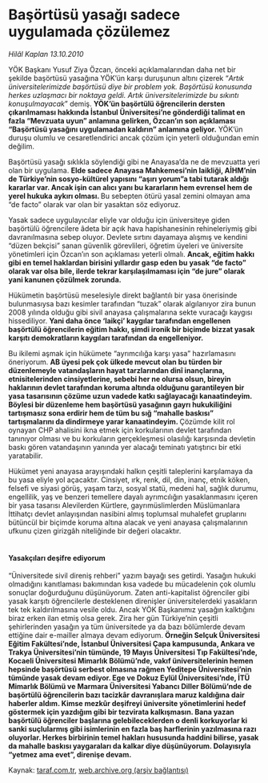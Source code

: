 # Başörtüsü yasağı sadece uygulamada çözülemez

*Hilâl Kaplan 13.10.2010*

<div class="yazi"><p>YÖK Başkanı Yusuf Ziya Özcan, önceki açıklamalarından daha net bir şekilde başörtüsü yasağına YÖK’ün karşı duruşunun altını çizerek “<i>Artık üniversitelerimizde başörtüsü diye bir problem yok. Başörtüsü konusunda herkes uzlaşmacı bir noktaya geldi. Artık üniversitelerimizde bu sıkıntı konuşulmayacak</i>” demiş. <b>YÖK’ün başörtülü öğrencilerin dersten çıkarılmaması hakkında İstanbul Üniversitesi’ne gönderdiği talimat en fazla “Mevzuata uyun” anlamına gelirken, Özcan’ın son açıklaması “Başörtüsü yasağını uygulamadan kaldırın” anlamına geliyor.</b> YÖK’ün duruşu olumlu ve cesaretlendirici ancak çözüm için yeterli olduğundan emin değilim.</p>
<p>Başörtüsü yasağı sıklıkla söylendiği gibi ne Anayasa’da ne de mevzuatta yeri olan bir uygulama. <b>Elde sadece Anayasa Mahkemesi’nin laikliği, AİHM’nin de Türkiye’nin sosyo-kültürel yapısını “aşırı yorum”a tabi tutarak aldığı kararlar var. Ancak işin can alıcı yanı bu kararların hem evrensel hem de yerel hukuka aykırı olması. </b>Bu sebepten ötürü yasal zemini olmayan ama “de facto” olarak var olan bir yasaktan söz ediyoruz. </p>
<p>Yasak sadece uygulayıcılar eliyle var olduğu için üniversiteye giden başörtülü öğrencilere âdeta bir açık hava hapishanesinin rehineleriymiş gibi davranılmasına sebep oluyor. Devlete sırtını dayamaya alışmış ve kendini “düzen bekçisi” sanan güvenlik görevlileri, öğretim üyeleri ve üniversite yönetimleri için Özcan’ın son açıklaması yeterli olmalı. <b>Ancak, eğitim hakkı gibi en temel haklardan birisini yıllardır gasp eden bu yasak “de facto” olarak var olsa bile, ilerde tekrar karşılaşılmaması için “de jure” olarak yani kanunen çözülmek zorunda.</b> </p>
<p>Hükümetin başörtüsü meselesiyle direkt bağlantılı bir yasa önerisinde bulunmasıysa bazı kesimler tarafından “tuzak” olarak algılanıyor zira bunun 2008 yılında olduğu gibi sivil anayasa çalışmalarına sekte vuracağı kaygısı hissediliyor. <b>Yani daha önce ‘laikçi’ kaygılar tarafından engellenen başörtülü öğrencilerin eğitim hakkı, şimdi ironik bir biçimde bizzat yasak karşıtı demokratların kaygıları tarafından da engelleniyor.</b></p>
<p>Bu ikilemi aşmak için hükümete “ayrımcılığa karşı yasa” hazırlamasını öneriyorum. <b>AB üyesi pek çok ülkede mevcut olan bu türden bir düzenlemeyle vatandaşların hayat tarzlarından dinî inançlarına, etnisitelerinden cinsiyetlerine, sebebi her ne olursa olsun, bireyin haklarının devlet tarafından koruma altında olduğunu garantileyen bir yasa tasarısının çözüme uzun vadede katkı sağlayacağı kanaatindeyim. Böylesi bir düzenleme hem başörtüsü yasağının gayrı hukukiliğini tartışmasız sona erdirir hem de tüm bu sığ “mahalle baskısı” tartışmalarını da dindirmeye yarar kanaatindeyim. </b>Çözümde kilit rol oynayan CHP ahalisini ikna etmek için korkularının devlet tarafından tanınıyor olması ve bu korkuların gerçekleşmesi olasılığı karşısında devletin baskı gören vatandaşının yanında yer alacağı teminatı yatıştırıcı bir etki yaratabilir. </p>
<p>Hükümet yeni anayasa arayışındaki halkın çeşitli taleplerini karşılamaya da bu yasa eliyle yol açacaktır. Cinsiyet, ırk, renk, dil, din, inanç, etnik köken, felsefi ve siyasi görüş, yaşam tarzı, sosyal statü, medeni hal, sağlık durumu, engellilik, yaş ve benzeri temellere dayalı ayrımcılığın yasaklanmasını içeren bir yasa tasarısı Alevilerden Kürtlere, gayrımüslimlerden Müslümanlara İttihatçı devlet anlayışından nasibini almış toplumsal muhalefet gruplarını bütüncül bir biçimde koruma altına alacak ve yeni anayasa çalışmalarının ufkunu çizen girizgâh niteliğinde bir değeri olacaktır. </p>
<h4><br/>Yasakçıları deşifre ediyorum</h4>
<p>“Üniversitede sivil direniş rehberi” yazım bayağı ses getirdi. Yasağın hukuki olmadığını kanıtlaması bakımından kısa vadede bu mücadelenin çok olumlu sonuçlar doğurduğunu düşünüyorum. Zaten anti-kapitalist öğrenciler gibi yasak karşıtı öğrencilerle desteklenen direnişler üniversitelerdeki yasakların tek tek kaldırılmasına vesile oldu. Ancak YÖK Başkanımız yasağın kalktığını biraz erken ilan etmiş olsa gerek. Zira her gün Türkiye’nin çeşitli şehirlerinden yasağın ya tüm üniversitede ya da bazı bölümlerde devam ettiğine dair e-mailler almaya devam ediyorum. <b>Örneğin Selçuk Üniversitesi Eğitim Fakültesi’nde, İstanbul Üniversitesi Çapa kampusunda, Ankara ve Trakya Üniversitesi’nin tümünde, 19 Mayıs Üniversitesi Tıp Fakültesi’nde, Kocaeli Üniversitesi Mimarlık Bölümü’nde, vakıf üniversitelerinin hemen hepsinde başörtüsü serbest olmasına rağmen Yeditepe Üniversitesi’nin tümünde yasak devam ediyor. Ege ve Dokuz Eylül Üniversitesi’nde, İTÜ Mimarlık Bölümü ve Marmara Üniversitesi Yabancı Diller Bölümü’nde de başörtülü öğrencilerin bazı tacizkâr davranışlara maruz kaldığına dair haberler aldım. Kimse mezkûr deşifreyi üniversite yönetimlerini hedef göstermek için yazdığım gibi bir tezvirata kalkışmasın. Bana yazan başörtülü öğrenciler başlarına gelebileceklerden o denli korkuyorlar ki sanki suçlularmış gibi isimlerinin en fazla baş harflerinin yazılmasına razı oluyorlar. Herkes birbirinin temel hakları hususunda haddini bilirse, yasak da mahalle baskısı yaygaraları da kalkar diye düşünüyorum. Dolayısıyla “yetmez ama evet”, direnişe devam.</b></p>
</div>

Kaynak: [taraf.com.tr](http://www.taraf.com.tr:80/hilal-kaplan/makale-basortusu-yasagi-sadece-uygulamada-cozulemez.htm), [web.archive.org (arşiv bağlantısı)](http://web.archive.org/web/20101016155702/http://www.taraf.com.tr:80/hilal-kaplan/makale-basortusu-yasagi-sadece-uygulamada-cozulemez.htm)
